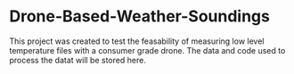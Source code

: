 # Drone-Based-Weather-Soundings
This project was created to test the feasability of measuring low level temperature files with a consumer grade drone.  The data and code used to process the datat will be stored here.
